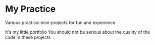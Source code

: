 # My Practice
Various practical mini-projects for fun and experience

It's my little portfolio
You should not be serious about the quality of the code in these projects
